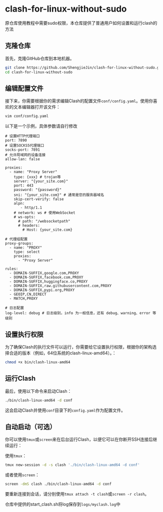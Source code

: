 # clash-for-linux-without-sudo

原仓库使用教程中需要sudo权限，本仓库提供了普通用户如何设置和运行clash的方法

## 克隆仓库

首先，克隆GitHub仓库到本地机器。

```bash
git clone https://github.com/ShengjieJin/clash-for-linux-without-sudo.git
cd clash-for-linux-without-sudo
```


## 编辑配置文件

接下来，你需要根据你的需求编辑Clash的配置文件`conf/config.yaml`。使用你喜欢的文本编辑器打开该文件：

```bash
vim conf/config.yaml
```

以下是一个示例，具体参数请自行修改

```
# 设置HTTP代理端口
port: 7890
# 设置SOCKS5代理端口
socks-port: 7891
# 允许局域网的设备连接
allow-lan: false

proxies:
  - name: "Proxy Server"
    type: {xxx} # trojan等
    server: "{your_site.com}"
    port: 443
    password: "{password}"
    sni: "{your_site.com}" # 通常是您的服务器域名
    skip-cert-verify: false
    alpn:
       - http/1.1
    # network: ws # 使用WebSocket
    # ws-opts:
      # path: "/websocketpath"
      # headers:
        # Host: {your_site.com}

# 代理组配置
proxy-groups:
  - name: "PROXY"
    type: select
    proxies:
      - "Proxy Server"

rules:
  - DOMAIN-SUFFIX,google.com,PROXY
  - DOMAIN-SUFFIX,facebook.com,PROXY
  - DOMAIN-SUFFIX,huggingface.co,PROXY
  - DOMAIN-SUFFIX,raw.githubusercontent.com,PROXY
  - DOMAIN-SUFFIX,pypi.org,PROXY
  - GEOIP,CN,DIRECT
  - MATCH,PROXY

# 日志配置
log-level: debug # 日志级别，info 为一般信息，还有 debug、warning、error 等级别
```

## 设置执行权限

为了确保Clash的执行文件可以运行，你需要给它设置执行权限，根据你的架构选择合适的版本（例如，64位系统的clash-linux-amd64）。：

```bash
chmod +x bin/clash-linux-amd64
```

## 运行Clash

最后，使用以下命令来启动Clash：

```bash
./bin/clash-linux-amd64 -d conf
```

这会启动Clash并使用`conf`目录下的`config.yaml`作为配置文件。

## 自动启动（可选）

你可以使用`tmux`或`screen`来在后台运行Clash，以便它可以在你断开SSH连接后继续运行：

使用`tmux`：

```bash
tmux new-session -d -s clash './bin/clash-linux-amd64 -d conf'
```

或者使用`screen`：

```bash
screen -dmS clash ./bin/clash-linux-amd64 -d conf
```

要重新连接到会话，请分别使用`tmux attach -t clash`或`screen -r clash`。

仓库中提供的start_clash.sh将log保存到`logs/myclash.log`中
